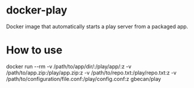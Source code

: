 # docker-play
Docker image that automatically starts a play server from a packaged app.


# How to use
docker run --rm 
-v /path/to/app/dir/:/play/app/:z
-v /path/to/app.zip:/play/app.zip:z
-v /path/to/repo.txt:/play/repo.txt:z 
-v /path/to/configuration/file.conf:/play/config.conf:z
gbecan/play

